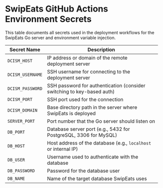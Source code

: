 # SwipEats GitHub Actions Environment Secrets

This table documents all secrets used in the deployment workflows for the SwipEats Go server and environment variable injection.

| Secret Name           | Description |
|-----------------------|-------------|
| `DCISM_HOST`          | IP address or domain of the remote deployment server |
| `DCISM_USERNAME`      | SSH username for connecting to the deployment server |
| `DCISM_PASSWORD`      | SSH password for authentication (consider switching to key-based auth) |
| `DCISM_PORT`          | SSH port used for the connection |
| `DCISM_DOMAIN`        | Base directory path in the server where SwipEats is deployed |
| `SERVER_PORT`         | Port number that the Go server should listen on |
| `DB_PORT`             | Database server port (e.g., 5432 for PostgreSQL, 3306 for MySQL) |
| `DB_HOST`             | Host address of the database (e.g., `localhost` or internal IP) |
| `DB_USER`             | Username used to authenticate with the database |
| `DB_PASSWORD`         | Password for the database user |
| `DB_NAME`             | Name of the target database SwipEats uses |
